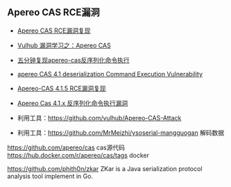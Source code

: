 ## Apereo CAS RCE漏洞

- [Apereo CAS RCE漏洞复现](https://oopsdc.com/post/apereo-cas-rce%E6%BC%8F%E6%B4%9E%E5%A4%8D%E7%8E%B0/#:~:text=%E6%BC%8F%E6%B4%9E%E6%8F%8F%E8%BF%B0%20Apereo%20CAS%20%E6%98%AF2002%E5%B9%B4%E8%80%B6%E9%B2%81%E5%A4%A7%E5%AD%A6%E5%AE%9E%E9%AA%8C%E5%AE%A4%E6%8E%A8%E5%87%BA%E7%9A%84%E4%B8%80%E4%B8%AA%E5%BC%80%E6%BA%90%E7%BB%9F%E4%B8%80%E8%AE%A4%E8%AF%81%E6%9C%8D%E5%8A%A1%EF%BC%8C%20CAS%20%E5%8D%B3%20Central%20Authentication,Service%20%EF%BC%8C%E5%85%B6%E6%BC%8F%E6%B4%9E%E6%88%90%E5%9B%A0%E5%9C%A8%E4%BA%8E%20Webflow%20%E4%B8%AD%E4%BD%BF%E7%94%A8%E4%BA%86%E9%BB%98%E8%AE%A4%E5%AF%86%E9%92%A5%20changeit%20%EF%BC%8C%E6%94%BB%E5%87%BB%E8%80%85%E5%8F%AF%E9%80%9A%E8%BF%87%E9%BB%98%E8%AE%A4%E5%AF%86%E9%92%A5%E8%A7%A6%E5%8F%91%E5%8F%8D%E5%BA%8F%E5%88%97%E5%8C%96%E6%BC%8F%E6%B4%9E%EF%BC%8C%E5%AE%9E%E7%8E%B0%20RCE%20%E3%80%82)

- [Vulhub 漏洞学习之：Apereo CAS](https://www.cnblogs.com/f-carey/p/15889083.html)
- [五分钟复现apereo-cas反序列化命令执行](https://www.codeleading.com/article/86125398179/)
- [apereo CAS 4.1 deserialization Command Execution Vulnerability](https://chowdera.com/2021/12/202112291329324255.html)
- [Apereo-CAS 4.1.5 RCE漏洞复现](https://www.programminghunter.com/article/66932287013/)
- [Apereo Cas 4.1.x 反序列化命令执行漏洞](https://www.ol4three.com/2020/12/29/WEB/Exploit/Apereo-cas/Apereo-Cas-4-1-x-%E5%8F%8D%E5%BA%8F%E5%88%97%E5%8C%96%E5%91%BD%E4%BB%A4%E6%89%A7%E8%A1%8C%E6%BC%8F%E6%B4%9E/)
- 利用工具：https://github.com/vulhub/Apereo-CAS-Attack
- 利用工具：https://github.com/MrMeizhi/ysoserial-mangguogan 解码数据

https://github.com/apereo/cas  cas源代码
https://hub.docker.com/r/apereo/cas/tags docker

https://github.com/phith0n/zkar ZKar is a Java serialization protocol analysis tool implement in Go.